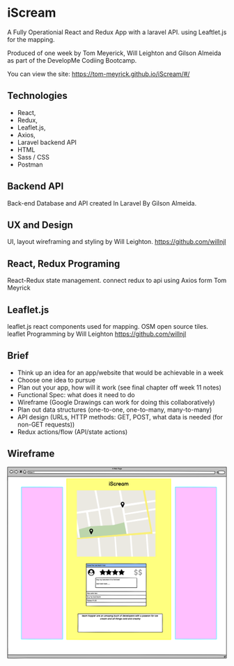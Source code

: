 
# iScream
A Fully Operationial React and Redux App with a laravel API. using Leaftlet.js for the mapping.

Produced of one week by Tom Meyerick, Will Leighton and Gilson Almeida as part of the DevelopMe Codiing Bootcamp. 

You can view the site: 
https://tom-meyrick.github.io/iScream/#/

## Technologies
- React,
- Redux,
- Leaflet.js,
- Axios,
- Laravel backend API
- HTML
- Sass / CSS
- Postman

## Backend API

Back-end Database and API created In Laravel By Gilson Almeida.

## UX and Design

UI, layout wireframing and styling by Will Leighton.
https://github.com/willnjl

## React, Redux Programing
React-Redux state management. connect redux to api using Axios form Tom Meyrick
## Leaflet.js
leaflet.js react components used for mapping. OSM open source tiles. leaflet Programming by Will Leighton
https://github.com/willnjl



## Brief

* Think up an idea for an app/website that would be     achievable in a week
* Choose one idea to pursue
* Plan out your app, how will it work (see final chapter off week 11 notes)
* Functional Spec: what does it need to do
* Wireframe (Google Drawings can work for doing this collaboratively)
* Plan out data structures (one-to-one, one-to-many, many-to-many)
* API design (URLs, HTTP methods: GET, POST, what data is needed (for non-GET requests))
* Redux actions/flow (API/state actions)


## Wireframe

![Wireframe](https://github.com/tom-meyrick/iScream/blob/master/src/assets/Wireframe.png?raw=true)
